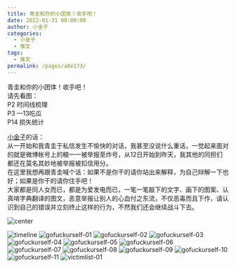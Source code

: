 ```yaml
---
title: 青圭和你的小团体！收手吧！
date: 2022-01-31 00:00:00
author: 小金子
categories: 
  - 小金子
  - 推文
tags: 
  - 推文
permalink: /pages/a8e173/
---
```


青圭和你的小团体！收手吧！  
请先看图：  
P2 时间线梳理  
P3 —13吃瓜  
P14 损失统计

[小金子](/categories/?category=小金子)的话：  
从一开始和我青圭于私信发生不愉快的对话，我甚至没说什么重话，一觉起来面对的就是微博帐号上的粮一一被举报至炸号，从12日开始到昨天，我其他的同担们都还在莫名其妙地被举报被扣信用分。  
在这里我想再跟青圭喊个话：如果不是你干的请你站出来解释，为自己辩解一下也好；如果是你干的请你住手吧！  
大家都是同人女而已，都是为爱发电而已，一笔一笔敲下的文字、画下的图案、认真啃字典翻译的图文，恶意举报让别人的心血付之东流，不仅恶毒而且下作，请认识到自己的错误并立刻终止这样的行为，不然我们还会继续战斗下去。

![center](/img/20220131/center-01.jpg)

<!-- more -->

![timeline](/img/20220131/Fuckingtimeline-01.jpg)
![gofuckurself-01](/img/20220131/gofuckurself-01.jpg)
![gofuckurself-02](/img/20220131/gofuckurself-02.jpg)
![gofuckurself-03](/img/20220131/gofuckurself-03.jpg)
![gofuckurself-04](/img/20220131/gofuckurself-04.jpg)
![gofuckurself-05](/img/20220131/gofuckurself-05.jpg)
![gofuckurself-06](/img/20220131/gofuckurself-06.jpg)
![gofuckurself-07](/img/20220131/gofuckurself-07.jpg)
![gofuckurself-08](/img/20220131/gofuckurself-08.jpg)
![gofuckurself-09](/img/20220131/gofuckurself-09.jpg)
![gofuckurself-10](/img/20220131/gofuckurself-10.jpg)
![gofuckurself-11](/img/20220131/gofuckurself-11.jpg)
![victimlist-01](/img/20220131/victimlist-01.jpg)
